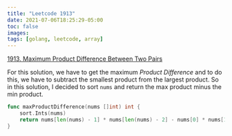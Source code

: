 ```yaml
---
title: "Leetcode 1913"
date: 2021-07-06T18:25:29-05:00
toc: false
images:
tags: [golang, leetcode, array]
---
```


[1913. Maximum Product Difference Between Two Pairs](https://leetcode.com/problems/maximum-product-difference-between-two-pairs/)

For this solution, we have to get the maximum *Product Difference* and to do this, we have to subtract the smallest product from the largest product. So in this solution, I decided to sort `nums` and return the max product minus the min product.

``` go
func maxProductDifference(nums []int) int {
    sort.Ints(nums)
    return nums[len(nums) - 1] * nums[len(nums) - 2] - nums[0] * nums[1]
}
```
